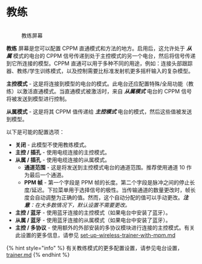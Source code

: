 # 教练

<figure><img src="https://edgetx-static.zkl2333.com/trainer1.png" alt=""><figcaption><p>教练屏幕</p></figcaption></figure>

**教练** 屏幕是您可以配置 CPPM 直通模式和方法的地方。启用后，这允许处于 _**从属**_ 模式的电台的 CPPM 信号传递到处于主控模式的另一个电台，然后将信号传递到它所连接的模型。CPPM 直通可以用于多种不同的用途，例如：连接头部跟踪器、教练/学生训练模式，以及控制需要比标准发射机更多摇杆输入的复杂模型。

**主控模式** - 这是将连接到模型的电台的模式。此电台还应配置特殊/全局功能（教练）以激活直通模式。当直通模式被激活时，来自 _**从属模式**_ 电台的 CPPM 信号将被发送到模型进行控制。

**从属模式** - 这是将其 CPPM 值传递给 _**主控模式**_ 电台的模式，然后这些值被发送到模型。

以下是可能的配置选项：

* **关闭** - 此模型不使用教练模式。
* **主控 / 插孔** - 使用电缆连接的主控模式。
* **从属 / 插孔** - 使用电缆连接的从属模式。
  * **通道范围** - 这是将发送到主控模式电台的通道范围。推荐使用通道 10 作为最后一个通道。
  * **PPM 帧** - 第一个字段是 PPM 帧的长度。第二个字段是脉冲之间的停止长度/延迟。下拉菜单用于选择信号的极性。当传输通道的数量更改时，帧长度会自动调整为正确的值。然而，这个自动分配的值可以手动更改。_**注意**：在大多数情况下，默认设置不需要更改。_
* **主控 / 蓝牙** - 使用蓝牙连接的主控模式（如果电台中安装了蓝牙）。
* **从属 / 蓝牙** - 使用蓝牙连接的从属模式（如果电台中安装了蓝牙）。
* **主控 / 多协议** - 使用额外的外部安装的多协议模块进行连接的主控模式。有关此设置的更多信息，请参见 [set-up-wireless-trainer-with-mpm.md](../../../edgetx-how-to/set-up-wireless-trainer-with-mpm.md "mention")

{% hint style="info" %}
有关教练模式的更多配置设置，请参见电台设置，[trainer.md](../../radio-settings/trainer.md "mention")
{% endhint %}